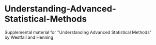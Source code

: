 # Understanding-Advanced-Statistical-Methods
Supplemental material for "Understanding Advanced Statistical Methods" by Westfall and Henning
